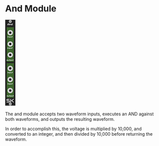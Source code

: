 # And Module

![And Module](images/and.png)

The and module accepts two waveform inputs, executes an AND against both
waveforms, and outputs the resulting waveform.

In order to accomplish this, the voltage is multiplied by 10,000, and converted
to an integer, and then divided by 10,000 before returning the waveform.
